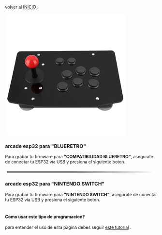 
volver al [INICIO ](index.md).

<img src="imagenes/arcade.png"
height="400">

### arcade esp32 para **"BLUERETRO"** 
Para grabar tu firmware para **"COMPATIBILIDAD BLUERETRO"**, asegurate de conectar tu ESP32 via USB y presiona el siguiente boton.


<script type="module" src="install-button.js?module"></script>
<esp-web-install-button manifest="firmware/firmware_build/arcade-esp32/manifest.json"></esp-web-install-button>


<img src="imagenes/line.png"
height="5">


### arcade esp32 para **"NINTENDO SWITCH"** 
Para grabar tu firmware para **"NINTENDO SWITCH"**, asegurate de conectar tu ESP32 via USB y presiona el siguiente boton.


<script type="module" src="https://unpkg.com/esp-web-tools@3.4.2/dist/web/install-button.js?module"></script>
<esp-web-install-button manifest="firmware/firmware_build/arcade-switch/manifest.json"></esp-web-install-button>
  


#
#
##

###
#### Como usar este tipo de programacion?


para entender el uso de esta pagina debes seguir [este tutorial](https://www.youtube.com) .


